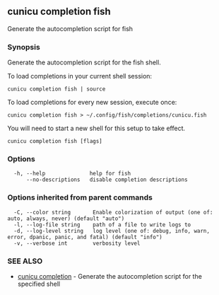 ## cunicu completion fish

Generate the autocompletion script for fish

### Synopsis

Generate the autocompletion script for the fish shell.

To load completions in your current shell session:

	cunicu completion fish | source

To load completions for every new session, execute once:

	cunicu completion fish > ~/.config/fish/completions/cunicu.fish

You will need to start a new shell for this setup to take effect.


```
cunicu completion fish [flags]
```

### Options

```
  -h, --help              help for fish
      --no-descriptions   disable completion descriptions
```

### Options inherited from parent commands

```
  -C, --color string       Enable colorization of output (one of: auto, always, never) (default "auto")
  -l, --log-file string    path of a file to write logs to
  -d, --log-level string   log level (one of: debug, info, warn, error, dpanic, panic, and fatal) (default "info")
  -v, --verbose int        verbosity level
```

### SEE ALSO

* [cunicu completion](cunicu_completion.md)	 - Generate the autocompletion script for the specified shell

